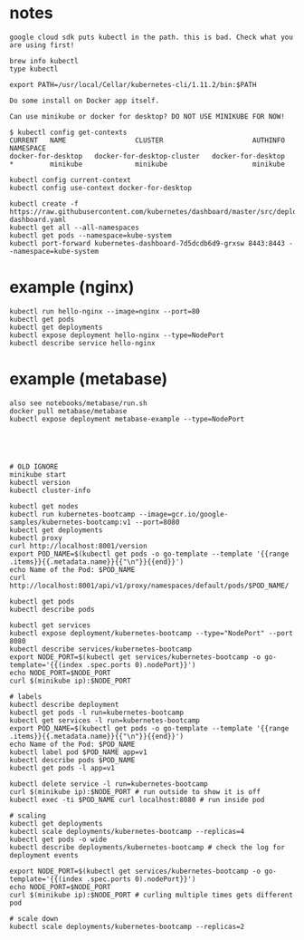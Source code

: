 # notes

    google cloud sdk puts kubectl in the path. this is bad. Check what you are using first!

    brew info kubectl
    type kubectl

    export PATH=/usr/local/Cellar/kubernetes-cli/1.11.2/bin:$PATH

    Do some install on Docker app itself.

    Can use minikube or docker for desktop? DO NOT USE MINIKUBE FOR NOW!

    $ kubectl config get-contexts
    CURRENT   NAME                 CLUSTER                      AUTHINFO             NAMESPACE
    docker-for-desktop   docker-for-desktop-cluster   docker-for-desktop
    *         minikube             minikube                     minikube

    kubectl config current-context
    kubectl config use-context docker-for-desktop

    kubectl create -f https://raw.githubusercontent.com/kubernetes/dashboard/master/src/deploy/recommended/kubernetes-dashboard.yaml
    kubectl get all --all-namespaces
    kubectl get pods --namespace=kube-system
    kubectl port-forward kubernetes-dashboard-7d5dcdb6d9-grxsw 8443:8443 --namespace=kube-system

# example (nginx)

    kubectl run hello-nginx --image=nginx --port=80
    kubectl get pods
    kubectl get deployments
    kubectl expose deployment hello-nginx --type=NodePort
    kubectl describe service hello-nginx

# example (metabase)

    also see notebooks/metabase/run.sh
    docker pull metabase/metabase
    kubectl expose deployment metabase-example --type=NodePort





    # OLD IGNORE
    minikube start
    kubectl version
    kubectl cluster-info

    kubectl get nodes
    kubectl run kubernetes-bootcamp --image=gcr.io/google-samples/kubernetes-bootcamp:v1 --port=8080
    kubectl get deployments
    kubectl proxy
    curl http://localhost:8001/version
    export POD_NAME=$(kubectl get pods -o go-template --template '{{range .items}}{{.metadata.name}}{{"\n"}}{{end}}')
    echo Name of the Pod: $POD_NAME
    curl http://localhost:8001/api/v1/proxy/namespaces/default/pods/$POD_NAME/

    kubectl get pods
    kubectl describe pods

    kubectl get services
    kubectl expose deployment/kubernetes-bootcamp --type="NodePort" --port 8080
    kubectl describe services/kubernetes-bootcamp
    export NODE_PORT=$(kubectl get services/kubernetes-bootcamp -o go-template='{{(index .spec.ports 0).nodePort}}')
    echo NODE_PORT=$NODE_PORT
    curl $(minikube ip):$NODE_PORT

    # labels
    kubectl describe deployment
    kubectl get pods -l run=kubernetes-bootcamp
    kubectl get services -l run=kubernetes-bootcamp
    export POD_NAME=$(kubectl get pods -o go-template --template '{{range .items}}{{.metadata.name}}{{"\n"}}{{end}}')
    echo Name of the Pod: $POD_NAME
    kubectl label pod $POD_NAME app=v1
    kubectl describe pods $POD_NAME
    kubectl get pods -l app=v1

    kubectl delete service -l run=kubernetes-bootcamp
    curl $(minikube ip):$NODE_PORT # run outside to show it is off
    kubectl exec -ti $POD_NAME curl localhost:8080 # run inside pod

    # scaling
    kubectl get deployments
    kubectl scale deployments/kubernetes-bootcamp --replicas=4
    kubectl get pods -o wide
    kubectl describe deployments/kubernetes-bootcamp # check the log for deployment events

    export NODE_PORT=$(kubectl get services/kubernetes-bootcamp -o go-template='{{(index .spec.ports 0).nodePort}}')
    echo NODE_PORT=$NODE_PORT
    curl $(minikube ip):$NODE_PORT # curling multiple times gets different pod

    # scale down
    kubectl scale deployments/kubernetes-bootcamp --replicas=2
